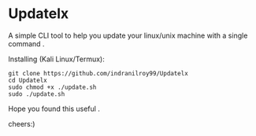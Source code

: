 # Updatelx
A simple CLI  tool to help you update your linux/unix machine with a single command .

Installing (Kali Linux/Termux):
```
git clone https://github.com/indranilroy99/Updatelx
cd Updatelx
sudo chmod +x ./update.sh
sudo ./update.sh
```

Hope you found this useful .

cheers:)
